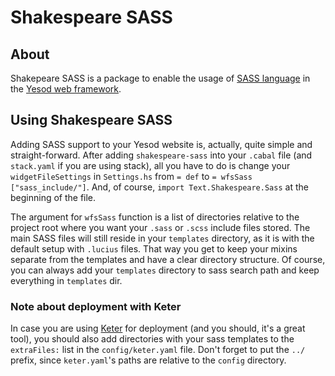 # Shakespeare SASS

## About

Shakepeare SASS is a package to enable the usage of [SASS language](http://sass-lang.com)
in the [Yesod web framework](http://yesodweb.com).

## Using Shakespeare SASS

Adding SASS support to your Yesod website is, actually,
quite simple and straight-forward.
After adding `shakespeare-sass` into your `.cabal` file
(and `stack.yaml` if you are using stack),
all you have to do is change your `widgetFileSettings` in `Settings.hs`
from `= def` to `= wfsSass ["sass_include/"]`.
And, of course, `import Text.Shakespeare.Sass` at the beginning of the file.

The argument for `wfsSass` function is a list of directories relative to
the project root where you want
your `.sass` or `.scss` include files stored.
The main SASS files will still reside in your `templates` directory,
as it is with the default setup with `.lucius` files.
That way you get to keep your mixins separate from the templates
and have a clear directory structure.
Of course, you can always add your `templates` directory
to sass search path and keep everything in `templates` dir.

### Note about deployment with Keter

In case you are using [Keter](https://github.com/snoyberg/keter) for deployment
(and you should, it's a great tool),
you should also add directories with your sass templates
to the `extraFiles:` list in the `config/keter.yaml` file.
Don't forget to put the `../` prefix, since `keter.yaml`'s paths are
relative to the `config` directory.
